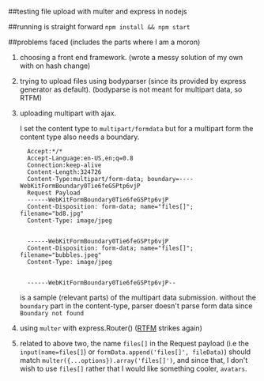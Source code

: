 ##testing file upload with multer and express in nodejs

##running
is straight forward `npm install && npm start`

##problems faced
(includes the parts where I am a moron)

1. choosing a front end framework. (wrote a messy solution of my own with on hash change)
2. trying to upload files using bodyparser (since its provided by express generator as default). (bodyparse is not meant for multipart data, so RTFM)
3. uploading multipart with ajax.

    I set the content type to `multipart/formdata` but for a multipart form the content type also needs a boundary.
    ```
      Accept:*/*
      Accept-Language:en-US,en;q=0.8
      Connection:keep-alive
      Content-Length:324726
      Content-Type:multipart/form-data; boundary=----WebKitFormBoundary0Tie6feGSPtp6vjP
      Request Payload
      ------WebKitFormBoundary0Tie6feGSPtp6vjP
      Content-Disposition: form-data; name="files[]"; filename="bd8.jpg"
      Content-Type: image/jpeg


      ------WebKitFormBoundary0Tie6feGSPtp6vjP
      Content-Disposition: form-data; name="files[]"; filename="bubbles.jpeg"
      Content-Type: image/jpeg


      ------WebKitFormBoundary0Tie6feGSPtp6vjP--
    ```

    is a sample (relevant parts) of the multipart data submission. without the `boundary` part in the content-type,
    parser doesn't parse form data since `Boundary not found`

4. using `multer` with express.Router() (<a href="http://expressjs.com/guide/using-middleware.html#middleware.third-party">RTFM</a> strikes again)
5. related to above two, the name `files[]` in the Request payload (i.e the `input(name=files[]`) or `formData.append('files[]', fileData)`) should match `multer({...options}).array('files[]')`, and since that, I don't wish to use `files[]` rather that I would like something cooler, `avatars`.
